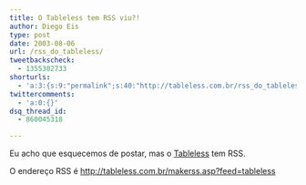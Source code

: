 ```yaml
---
title: O Tableless tem RSS viu?!
author: Diego Eis
type: post
date: 2003-08-06
url: /rss_do_tableless/
tweetbackscheck:
  - 1355302733
shorturls:
  - 'a:3:{s:9:"permalink";s:40:"http://tableless.com.br/rss_do_tableless";s:7:"tinyurl";s:26:"http://tinyurl.com/42xxprj";s:4:"isgd";s:19:"http://is.gd/HUnkzQ";}'
twittercomments:
  - 'a:0:{}'
dsq_thread_id:
  - 860045318

---
```

Eu acho que esquecemos de postar, mas o [Tableless][1] tem RSS.
              
O endereço RSS é http://tableless.com.br/makerss.asp?feed=tableless

 [1]: http://tableless.com.br/